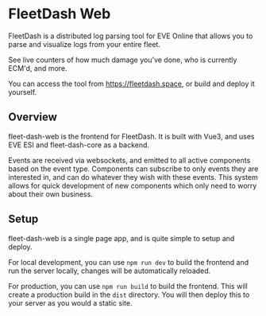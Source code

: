 # FleetDash Web

FleetDash is a distributed log parsing tool for EVE Online that allows you to parse and visualize logs from your entire fleet.

See live counters of how much damage you've done, who is currently ECM'd, and more.

You can access the tool from https://fleetdash.space, or build and deploy it yourself.

## Overview

fleet-dash-web is the frontend for FleetDash. It is built with Vue3, and uses EVE ESI and fleet-dash-core as a backend.

Events are received via websockets, and emitted to all active components based on the event type.
Components can subscribe to only events they are interested in, and can do whatever they wish with these events.
This system allows for quick development of new components which only need to worry about their own business.


## Setup

fleet-dash-web is a single page app, and is quite simple to setup and deploy.

For local development, you can use `npm run dev` to build the frontend and run the server locally,
changes will be automatically reloaded.

For production, you can use `npm run build` to build the frontend.
This will create a production build in the `dist` directory.
You will then deploy this to your server as you would a static site.